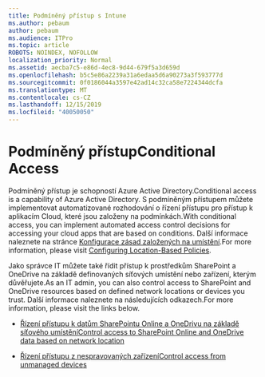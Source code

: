 ```yaml
---
title: Podmíněný přístup s Intune
ms.author: pebaum
author: pebaum
ms.audience: ITPro
ms.topic: article
ROBOTS: NOINDEX, NOFOLLOW
localization_priority: Normal
ms.assetid: aecba7c5-e86d-4ec8-9d44-679f5a3d659d
ms.openlocfilehash: b5c5e86a2239a31a6edaa5d6a90273a3f593777d
ms.sourcegitcommit: 0f0186044a3597e42ad14c32ca58e7224344dcfa
ms.translationtype: MT
ms.contentlocale: cs-CZ
ms.lasthandoff: 12/15/2019
ms.locfileid: "40050050"
---
```

# <a name="conditional-access"></a><span data-ttu-id="ce2a0-102">Podmíněný přístup</span><span class="sxs-lookup"><span data-stu-id="ce2a0-102">Conditional Access</span></span>

<span data-ttu-id="ce2a0-103">Podmíněný přístup je schopností Azure Active Directory.</span><span class="sxs-lookup"><span data-stu-id="ce2a0-103">Conditional access is a capability of Azure Active Directory.</span></span> <span data-ttu-id="ce2a0-104">S podmíněným přístupem můžete implementovat automatizované rozhodování o řízení přístupu pro přístup k aplikacím Cloud, které jsou založeny na podmínkách.</span><span class="sxs-lookup"><span data-stu-id="ce2a0-104">With conditional access, you can implement automated access control decisions for accessing your cloud apps that are based on conditions.</span></span> <span data-ttu-id="ce2a0-105">Další informace naleznete na stránce [Konfigurace zásad založených na umístění](https://docs.microsoft.com/azure/active-directory/conditional-access/overview).</span><span class="sxs-lookup"><span data-stu-id="ce2a0-105">For more information, please visit [Configuring Location-Based Policies](https://docs.microsoft.com/azure/active-directory/conditional-access/overview).</span></span>

<span data-ttu-id="ce2a0-106">Jako správce IT můžete také řídit přístup k prostředkům SharePoint a OneDrive na základě definovaných síťových umístění nebo zařízení, kterým důvěřujete.</span><span class="sxs-lookup"><span data-stu-id="ce2a0-106">As an IT admin, you can also control access to SharePoint and OneDrive resources based on defined network locations or devices you trust.</span></span> <span data-ttu-id="ce2a0-107">Další informace naleznete na následujících odkazech.</span><span class="sxs-lookup"><span data-stu-id="ce2a0-107">For more information, please visit the links below.</span></span>

- [<span data-ttu-id="ce2a0-108">Řízení přístupu k datům SharePointu Online a OneDrivu na základě síťového umístění</span><span class="sxs-lookup"><span data-stu-id="ce2a0-108">Control access to SharePoint Online and OneDrive data based on network location</span></span>](https://docs.microsoft.com/sharepoint/control-access-based-on-network-location)

- [<span data-ttu-id="ce2a0-109">Řízení přístupu z nespravovaných zařízení</span><span class="sxs-lookup"><span data-stu-id="ce2a0-109">Control access from unmanaged devices</span></span>](https://docs.microsoft.com/sharepoint/control-access-from-unmanaged-devices)

